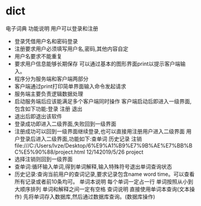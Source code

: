 # dict
电子词典
功能说明
用户可以登录和注册
* 登录凭借用户名和密码登录
* 注册要求用户必须填写用户名,密码,其他内容自定
* 用户名要求不能重复
* 要求用户信息能够长期保存
可以通过基本的图形界面print以提示客户端输入。
* 程序分为服务端和客户端两部分
* 客户端通过print打印简单界面输入命令发起请求
* 服务端主要负责逻辑数据处理
* 启动服务端后应该能满足多个客户端同时操作
客户端启动后即进入一级界面,包含如下功能:登录 注册 退出
* 退出后即退出该软件
* 登录成功即进入二级界面,失败回到一级界面
* 注册成功可以回到一级界面继续登录,也可以直接用注册用户进入二级界面
用户登录后进入二级界面,功能如下:查单词 历史记录 注销
file:///C:/Users/lvze/Desktop/6%E9%A1%B9%E7%9B%AE%E7%BB%BC%E5%90%88/project.html
12/142019/5/26
project
* 选择注销则回到一级界面
* 查单词:循环输入单词,得到单词解释,输入特殊符号退出单词查询状态
* 历史记录:查询当前用户的查词记录,要求记录包含name
word
time。可以查看所有记录或者前10条均可。
单词本说明
每个单词一定占一行
单词按照从小到大顺序排列
单词和解释之间一定有空格
查词说明
直接使用单词本查询(文本操作)
先将单词存入数据库,然后通过数据库查询。(数据库操作)
